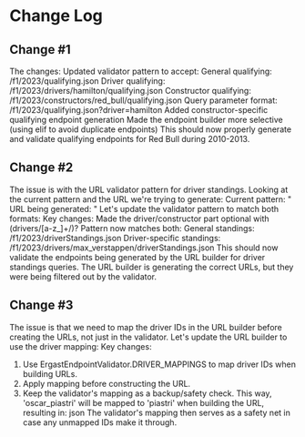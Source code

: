 # Change Log

## Change #1
The changes:
Updated validator pattern to accept:
General qualifying: /f1/2023/qualifying.json
Driver qualifying: /f1/2023/drivers/hamilton/qualifying.json
Constructor qualifying: /f1/2023/constructors/red_bull/qualifying.json
Query parameter format: /f1/2023/qualifying.json?driver=hamilton
Added constructor-specific qualifying endpoint generation
Made the endpoint builder more selective (using elif to avoid duplicate endpoints)
This should now properly generate and validate qualifying endpoints for Red Bull during 2010-2013.

## Change #2
The issue is with the URL validator pattern for driver standings. Looking at the current pattern and the URL we're trying to generate:
Current pattern:
" 
URL being generated:
"
Let's update the validator pattern to match both formats:
Key changes:
Made the driver/constructor part optional with (drivers/[a-z_]+/)?
Pattern now matches both:
General standings: /f1/2023/driverStandings.json
Driver-specific standings: /f1/2023/drivers/max_verstappen/driverStandings.json
This should now validate the endpoints being generated by the URL builder for driver standings queries. The URL builder is generating the correct URLs, but they were being filtered out by the validator.

## Change #3
The issue is that we need to map the driver IDs in the URL builder before creating the URLs, not just in the validator. Let's update the URL builder to use the driver mapping:
Key changes:
1. Use ErgastEndpointValidator.DRIVER_MAPPINGS to map driver IDs when building URLs.
2. Apply mapping before constructing the URL.
3. Keep the validator's mapping as a backup/safety check.
This way, 'oscar_piastri' will be mapped to 'piastri' when building the URL, resulting in:
json
The validator's mapping then serves as a safety net in case any unmapped IDs make it through.
